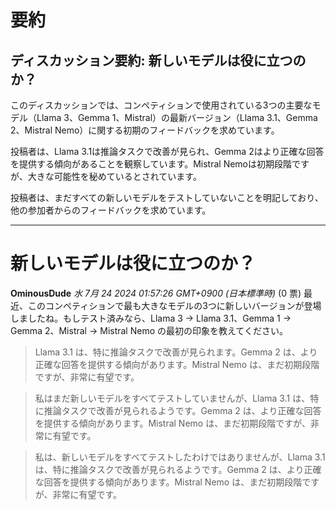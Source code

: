 # 要約 
## ディスカッション要約: 新しいモデルは役に立つのか？

このディスカッションでは、コンペティションで使用されている3つの主要なモデル（Llama 3、Gemma 1、Mistral）の最新バージョン（Llama 3.1、Gemma 2、Mistral Nemo）に関する初期のフィードバックを求めています。

投稿者は、Llama 3.1は推論タスクで改善が見られ、Gemma 2はより正確な回答を提供する傾向があることを観察しています。Mistral Nemoは初期段階ですが、大きな可能性を秘めているとされています。

投稿者は、まだすべての新しいモデルをテストしていないことを明記しており、他の参加者からのフィードバックを求めています。


---
# 新しいモデルは役に立つのか？

**OminousDude** *水 7月 24 2024 01:57:26 GMT+0900 (日本標準時)* (0 票)
最近、このコンペティションで最も大きなモデルの3つに新しいバージョンが登場しましたね。もしテスト済みなら、Llama 3 -> Llama 3.1、Gemma 1 -> Gemma 2、Mistral -> Mistral Nemo の最初の印象を教えてください。

> Llama 3.1 は、特に推論タスクで改善が見られます。Gemma 2 は、より正確な回答を提供する傾向があります。Mistral Nemo は、まだ初期段階ですが、非常に有望です。

> 私はまだ新しいモデルをすべてテストしていませんが、Llama 3.1 は、特に推論タスクで改善が見られるようです。Gemma 2 は、より正確な回答を提供する傾向があります。Mistral Nemo は、まだ初期段階ですが、非常に有望です。

> 私は、新しいモデルをすべてテストしたわけではありませんが、Llama 3.1 は、特に推論タスクで改善が見られるようです。Gemma 2 は、より正確な回答を提供する傾向があります。Mistral Nemo は、まだ初期段階ですが、非常に有望です。

